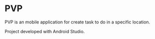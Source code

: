 # PVP

PVP is an mobile application for create task to do in a specific location.

Project developed with Android Studio.
